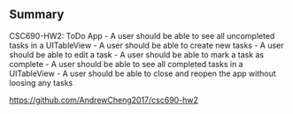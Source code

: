 

## Summary

CSC690-HW2: ToDo App
    - A user should be able to see all uncompleted tasks in a UITableView - A user should be able to create new tasks
    - A user should be able to edit a task
    - A user should be able to mark a task as complete
    - A user should be able to see all completed tasks in a UITableView
    - A user should be able to close and reopen the app without loosing any tasks

https://github.com/AndrewCheng2017/csc690-hw2

